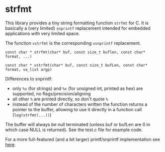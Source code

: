# strfmt
This library provides a tiny string formatting function `strfmt` for C. It is
basically a (very limited) `snprintf` replacement intended for embedded applications
with very limited space. 

The function `vstrfmt` is the corresponding `vsnprintf` replacement.

`const char * strfmt(char* buf, const size_t buflen, const char* format, ...)`

`const char * vstrfmt(char* buf, const size_t bufLen, const char* format, va_list argp)`

Differences to snprintf:
* only `%s` (for strings) and `%x` (for unsigned int, printed as hex) are supported, no flags/precision/aligning
* all other `%` are printed directly, so don't quote `%`
* instead of the number of characters written the function returns a pointer to the buffer, allowing to use it directly in a function call (`log(strfmt(...))`)

The buffer will always be null terminated (unless buf or bufLen are 0 in which case NULL is returned).
See the test.c file for example code.

For a more full-featured (and a bit larger) printf/snprintf implementation see [here](https://github.com/mpaland/printf).
